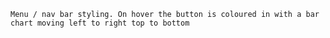 ``Menu / nav bar styling. On hover the button is coloured in with a bar chart moving left to right top to bottom``

